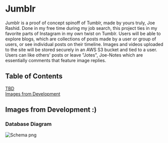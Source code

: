 # Jumblr

Jumblr is a proof of concept spinoff of Tumblr, made by yours truly, Joe Rashid. Done in my free time during my job search, this project ties in my favorite parts of Instagram in my own twist on Tumblr. Users will be able to explore blogs, which are collections of posts made by a user or group of users, or see individual posts on their timeline. Images and videos uploaded to the site will be stored securely in an AWS S3 bucket and tied to a user. Users can like others' posts or leave "Jotes", Joe-Notes which are essentially comments that feature image replies.

## Table of Contents
[TBD](https://github.com/poedude5229/jumblr?tab=readme-ov-file#Jumblr)\
[Images from Development](https://github.com/poedude5229/jumblr/blob/main/README.md#images-from-development-)


## Images from Development :)
### Database Diagram
![Schema png](https://jumblrbucket.s3.amazonaws.com/jumblr-schema.png)
